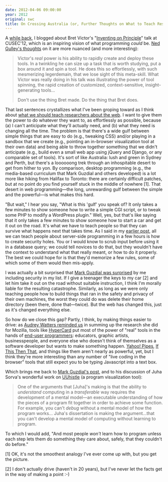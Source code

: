 ```yaml
---
date: 2012-04-06 09:00:00
year: 2012
original: swc
title: On Crossing Australia (or, Further Thoughts on What to Teach Researchers about the Web)
---
```

<p>A <a href="{{site.baseurl}}/blog/2012/02/and-speaking-of-new.html">while back</a>, I blogged about Bret Victor's "<a href="http://vimeo.com/36579366">Inventing on Principle</a>" talk at CUSEC'12, which is an inspiring vision of what programming <em>could</em> be. <a href="http://www.starchamber.com/2012/04/tool-spinning-task-boxing-and-the-trade-off-between-usability-and-learning.html">Ned Gulley's thoughts</a> on it are more nuanced (and more interesting):</p>
<blockquote><p>Victor's <em>real</em> power is his ability to rapidly create and deploy these tools. In a twinkling he can size up a task that is worth studying, put a box around it and spin a tool. He does this so effortlessly, with such mesmerizing legerdemain, that we lose sight of this meta-skill. What Victor was really doing in his talk was illustrating the power of tool spinning, the rapid creation of customized, context-sensitive, insight-generating tools...</p>
<p>Don't use the thing Bret made. Do the thing that Bret does.</p></blockquote>
<p>That last sentences crystallizes what I've been groping toward as I think about <a href="{{site.baseurl}}/blog/2012/04/what-to-teach-researchers-about-the-web.html">what we should teach researchers about the web</a>. I want to give them the power to do whatever they want to, as effortlessly as possible, because (a) I can't anticipate what they'll actually need, and (b) what they need is changing all the time. The problem is that there's a wide gulf between simple things that are easy to do (e.g., tweaking CSS) and/or playing in a sandbox that we create (e.g., pointing an in-browser visualization tool at their own data) and being able to throw together something that we didn't anticipate (e.g., build even a small web app using jQuery and Django, or any comparable set of tools). It's sort of like Australia: lush and green in Sydney and Perth, but there's a loooooong trek through an inhospitable desert to get from hither to yon. By comparison, desktop programming (e.g., the media-based curriculum that Mark Guzdial and others developed) is a lot more like hiking from Halifax to Toronto: there are certainly difficult patches, but at no point do you find yourself stuck in the middle of nowhere [1]. That desert in web programming&mdash;the long, unrewarding gulf between the simple and the powerful&mdash;is what makes this hard.</p>
<p>"But wait," I hear you say, "What is this 'gulf' you speak of? It only takes a few minutes to show someone how to write a simple CGI script, or to tweak some PHP to modify a WordPress plugin." Well, yes, but that's like saying that it only takes a few minutes to show someone how to start a car and get it out on the road. It's what we have to teach people so that they can survive what happens next that takes time. As I said in my <a href="{{site.baseurl}}/blog/2012/04/what-to-teach-researchers-about-the-web.html">earlier post</a>, all we can teach people about server-side programming in a few hours is how to create security holes. You or I would know to scrub input before using it in a database query; we could tell novices to do that, but they wouldn't have the context to understand what that really meant, or how to do it properly. The best we could hope for is that they'd memorize a few rules, some of which some of them would then mis-apply.</p>
<p>I was actually a bit surprised that <a href="http://computinged.wordpress.com/2012/04/06/a-nice-definition-of-computational-thinking-including-risks-and-cyber-security/">Mark Guzdial was surprised</a> by me including security in my list. If I give a teenager the keys to my car [2] and let him take it out on the road without suitable instruction, I think I'm morally liable for the resulting catastrophe. Similarly, as long as we were only teaching people how to build things that ran in the safety and privacy of their own machines, the worst they could do was delete their home directory (been there, done that&mdash;twice). But the web has changed this, just as it's changed everything else.</p>
<p>So how do we close this gap? Partly, I think, by making things easier to drive: as <a href="http://hackeducation.com/2012/03/29/mozilla-webmaker-community-call-and-me/">Audrey Watters reminded us</a> in summing up the research she did for Mozilla, tools like <a href="http://en.wikipedia.org/wiki/HyperCard">HyperCard</a> put most of the power of "real" tools in the hands of <a href="http://en.wikipedia.org/wiki/End-user_development">end-user programmers</a>: educators, graphic artists, businesspeople, and everyone else who doesn't think of themselves as a software developer but wants to make something happen. <a href="http://pipes.yahoo.com/pipes/">Yahoo! Pipes</a>, <a href="http://ifttt.com/">If This Then That</a>, and things like them aren't nearly as powerful, yet, but I think they're more interesting than any number of "live coding in the browser" tools that still expect you to be typing Javascript into a text box.</p>
<p>Which brings me back to <a href="http://computinged.wordpress.com/2012/04/06/a-nice-definition-of-computational-thinking-including-risks-and-cyber-security/">Mark Guzdial's post</a>, and to his discussion of Juha Sorva's wonderful work on <a href="http://www.uuhistle.org/index.php">UUhistle</a> (a program visualization tool):</p>
<blockquote><p>One of the arguments that [Juha]'s making is that the ability to <em>understand</em> computing in a <em>transferable</em> way requires the development of a mental model&mdash;an executable understanding of how the pieces of a program fit together in order to achieve some function.  For example, you can't <em>debug </em>without a mental model of how the program works...  Juha's dissertation is making the argument...that you can't develop a mental model of computing without learning to program.</p></blockquote>
<p>To which I would add, "And most people <em>won't</em> learn how to program unless each step lets them do something they care about, safely, that they couldn't do before."</p>
<p>[1] OK, it's not the smoothest analogy I've ever come up with, but you get the picture.</p>
<p>[2] I don't actually drive (haven't in 20 years), but I've never let the facts get in the way of making a point :-)</p>
